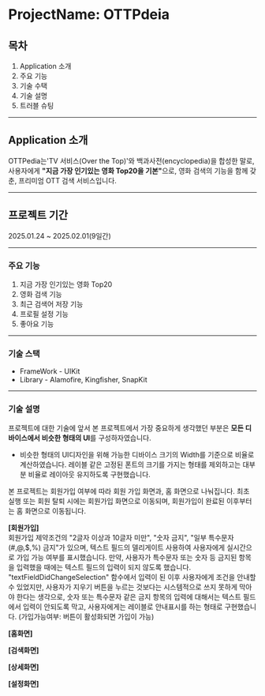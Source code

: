 # ProjectName: OTTPdeia

## 목차
1. Application 소개
2. 주요 기능
3. 기술 수택
4. 기술 설명
5. 트러블 슈팅

***

## Application 소개
OTTPedia는'TV 서비스(Over the Top)'와 백과사전(encyclopedia)을 합성한 말로, 사용자에게 <b>"지금 가장 인기있는 영화 Top20을 기본"</b>으로, 영화 검색의 기능을 함께 갖춘, 프리미엄 OTT 검색 서비스입니다.

***

## 프로젝트 기간
2025.01.24 ~ 2025.02.01(9일간)

***

### 주요 기능
1. 지금 가장 인기있는 영화 Top20
2. 영화 검색 기능
3. 최근 검색어 저장 기능
4. 프로필 설정 기능
5. 좋아요 기능

***
### 기술 스택
- FrameWork - UIKit  
- Library - Alamofire, Kingfisher, SnapKit

***
### 기술 설명
프로젝트에 대한 기술에 앞서 본 프로젝트에서 가장 중요하게 생각했던 부분은 <b>모든 디바이스에서 비슷한 형태의 UI</b>를 구성하자였습니다.
* 비슷한 형태의 UI디자인을 위해 가능한 디바이스 크기의 Width를 기준으로 비율로 계산하였습니다. 레이블 같은 고정된 폰트의 크기를 가지는 형태를 제외하고는 대부분 비율로 레이아웃 유지하도록 구현했습니다.

본 프로젝트는 회원가입 여부에 따라 회원 가입 화면과, 홈 화면으로 나눠집니다. 최초 실행 또는 회원 탈퇴 시에는 회원가입 화면으로 이동되며, 회원가입이 완료된 이후부터는 홈 화면으로 이동됩니다.

<b>[회원가입]</b>  
회원가입 제약조건의 "2글자 이상과 10글자 미만", "숫자 금지", "일부 특수문자 (#,@,$,%) 금지"가 있으며, 텍스트 필드의 델리게이트 사용하여 사용자에게 실시간으로 가입 가능 여부를 표시했습니다.
만약, 사용자가 특수문자 또는 숫자 등 금지된 항목을 입력했을 때에는 텍스트 필드의 입력이 되지 않도록 했습니다. "textFieldDidChangeSelection" 함수에서 입력이 된 이후 사용자에게 조건을 안내할 수 있었지만, 사용자가 지우기 버튼을 누르는 것보다는 시스템적으로 쓰지 못하게 막아야 한다는 생각으로, 숫자 또는 특수문자 같은 금지 항목의 입력에 대해서는 텍스트 필드에서 입력이 안되도록 막고, 사용자에게는 레이블로 안내표시를 하는 형태로 구현했습니다. (가입가능여부: 버튼이 활성화되면 가입이 가능)

<b>[홈화면]</b>  



<b>[검색화면]</b>  

<b>[상세화면]</b>  

<b>[설정화면]</b>  









